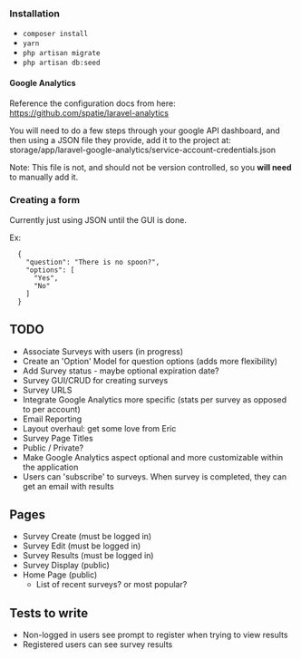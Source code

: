 
### Installation
- `composer install`
- `yarn`
- `php artisan migrate`
- `php artisan db:seed`

#### Google Analytics
Reference the configuration docs from here: https://github.com/spatie/laravel-analytics

You will need to do a few steps through your google API dashboard, and then using a JSON file they provide,
add it to the project at: storage/app/laravel-google-analytics/service-account-credentials.json

Note: This file is not, and should not be version controlled, so you **will need** to manually add it.

### Creating a form
Currently just using JSON until the GUI is done.

Ex:
```
  {
    "question": "There is no spoon?",
    "options": [
      "Yes",
      "No"
    ]
  }
```

## TODO
- Associate Surveys with users (in progress)
- Create an 'Option' Model for question options (adds more flexibility)
- Add Survey status - maybe optional expiration date?
- Survey GUI/CRUD for creating surveys
- Survey URLS
- Integrate Google Analytics more specific (stats per survey as opposed to per account)
- Email Reporting
- Layout overhaul: get some love from Eric
- Survey Page Titles
- Public / Private?
- Make Google Analytics aspect optional and more customizable within the application
- Users can 'subscribe' to surveys. When survey is completed, they can get an email with results

## Pages
- Survey Create (must be logged in)
- Survey Edit (must be logged in)
- Survey Results (must be logged in)
- Survey Display (public)
- Home Page (public)
  - List of recent surveys? or most popular?


## Tests to write
- Non-logged in users see prompt to register when trying to view results
- Registered users can see survey results